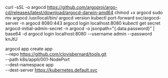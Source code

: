 curl -sSL -o argocd https://github.com/argoproj/argo-cd/releases/latest/download/argocd-darwin-amd64
chmod +x argocd
sudo mv argocd /usr/local/bin/
argocd version
kubectl port-forward svc/argocd-server -n argocd 8080:443
argocd login localhost:8080
kubectl get secret argocd-initial-admin-secret -n argocd -o jsonpath="{.data.password}" | base64 -d
argocd login localhost:8080 --username admin --password knJtU



argocd app create app \
--repo https://github.com/clovisbernard/tools.git \
--path k8s/appli/001-NodePort \
--dest-namespace app \
--dest-server https://kubernetes.default.svc